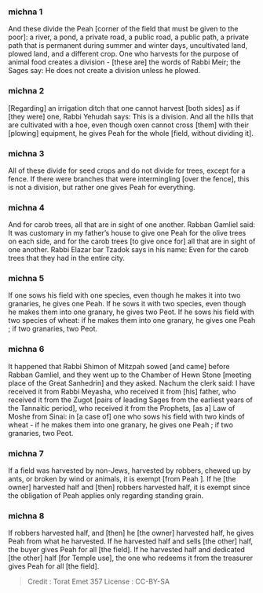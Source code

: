 
### michna 1
And these divide the Peah [corner of the field that must be given to the poor]: a river, a pond, a private road, a public road, a public path, a private path that is permanent during summer and winter days, uncultivated land, plowed land, and a different crop. One who harvests for the purpose of animal food creates a division - [these are] the words of Rabbi Meir; the Sages say: He does not create a division unless he plowed.

### michna 2
[Regarding] an irrigation ditch that one cannot harvest [both sides] as if [they were] one, Rabbi Yehudah says: This is a division. And all the hills that are cultivated with a hoe, even though oxen cannot cross [them] with their [plowing] equipment, he gives Peah for the whole [field, without dividing it].

### michna 3
All of these divide for seed crops and do not divide for trees, except for a fence. If there were branches that were intermingling [over the fence], this is not a division, but rather one gives Peah for everything.

### michna 4
And for carob trees, all that are in sight of one another. Rabban Gamliel said: It was customary in my father’s house to give one Peah for the olive trees on each side, and for the carob trees [to give once for] all that are in sight of one another. Rabbi Elazar bar Tzadok says in his name: Even for the carob trees that they had in the entire city.

### michna 5
If one sows his field with one species, even though he makes it into two granaries, he gives one Peah. If he sows it with two species, even though he makes them into one granary, he gives two Peot. If he sows his field with two species of wheat: if he makes them into one granary, he gives one Peah ; if two granaries, two Peot.

### michna 6
It happened that Rabbi Shimon of Mitzpah sowed [and came] before Rabban Gamliel, and they went up to the Chamber of Hewn Stone [meeting place of the Great Sanhedrin] and they asked. Nachum the clerk said: I have received it from Rabbi Meyasha, who received it from [his] father, who received it from the Zugot [pairs of leading Sages from the earliest years of the Tannaitic period], who received it from the Prophets, [as a] Law of Moshe from Sinai: in [a case of] one who sows his field with two kinds of wheat - if he makes them into one granary, he gives one Peah ; if two granaries, two Peot.

### michna 7
If a field was harvested by non-Jews, harvested by robbers, chewed up by ants, or broken by wind or animals, it is exempt [from Peah ]. If he [the owner] harvested half and [then] robbers harvested half, it is exempt since the obligation of Peah applies only regarding standing grain.

### michna 8
If robbers harvested half, and [then] he [the owner] harvested half, he gives Peah from what he harvested. If he harvested half and sells [the other] half, the buyer gives Peah for all [the field]. If he harvested half and dedicated [the other] half [for Temple use], the one who redeems it from the treasurer gives Peah for all [the field].

>Credit : Torat Emet 357
>License : CC-BY-SA 